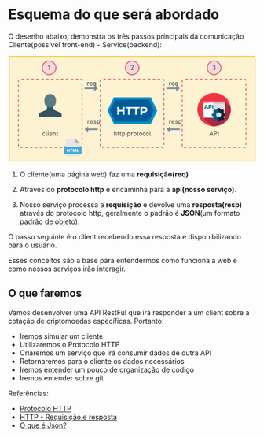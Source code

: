 # Esquema do que será abordado

O desenho abaixo, demonstra os três passos principais da comunicação Cliente(possível front-end) - Service(backend):

![flow](../img/03-flow_api.png)

1. O cliente(uma página web) faz uma **requisição(req)** 

2. Através do **protocolo http** e encaminha para a **api(nosso serviço)**.

3. Nosso serviço processa a **requisição** e devolve uma **resposta(resp)** através do protocolo http, geralmente o padrão é **JSON**(um formato padrão de objeto).

O passo seguinte é o client recebendo essa resposta e disponibilizando para o usuário.

Esses conceitos são a base para entendermos como funciona a web e como nossos serviços irão interagir.

## O que faremos
Vamos desenvolver uma API RestFul que irá responder a um client sobre a cotação de criptomoedas específicas.
Portanto:
- Iremos simular um cliente
- Utilizaremos o Protocolo HTTP
- Criaremos um serviço que irá consumir dados de outra API
- Retornaremos para o cliente os dados necessários
- Iremos entender um pouco de organização de código
- Iremos entender sobre git


Referências:

- [Protocolo HTTP](https://rockcontent.com/br/blog/http/)
- [HTTP - Requisição e resposta](http://protocoloti.blogspot.com/2012/11/http-requisicao-e-resposta.html#:~:text=HTTP%20%C3%A9%20o%20protocolo%20que,d%C3%A1%20a%20resposta%20ao%20cliente.&text=O%20servidor%20n%C3%A3o%20tem%20o,de%20retorno%20para%20o%20cliente.)
- [O que é Json?](https://rockcontent.com/br/blog/json/)
